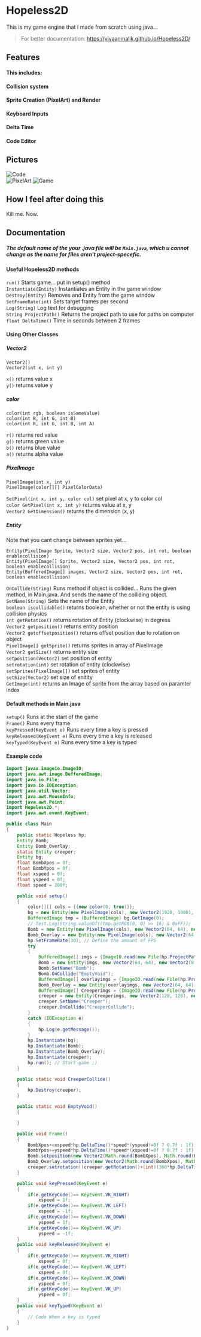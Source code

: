 # Hopeless2D
This is my game engine that I made from scratch using java...
> For better documentation: https://vivaanmalik.github.io/Hopeless2D/
## Features
#### This includes:
####     Collision system
####     Sprite Creation (PixelArt) and Render
####     Keyboard Inputs
####     Delta Time
####     Code Editor
  
## Pictures 
![Code](images/Code.png)  
![PixelArt](images/PixelArt.png)
![Game](images/Game.png)
  
## How I feel after doing this
Kill me. Now.
## Documentation
  
##### The default name of the your .java file will be ```Main.java```, which u cannot change as the name for files aren't project-specefic.  

#### Useful Hopeless2D methods  
  
```run()```                Starts game... put in setup() method  
```Instantiate(Entity)```  Instantiates an Entity in the game window  
```Destroy(Entity)```      Removes and Entity from the game window  
```SetFrameRate(int)```    Sets target frames per second  
```Log(String)```          Log text for debugging  
```String ProjectPath()``` Returns the project path to use for paths on computer  
```float DeltaTime()```    Time in seconds between 2 frames  
  
#### Using Other Classes  
##### Vector2  
  
```Vector2()```  
```Vector2(int x, int y)```  
  
```x()``` returns value x  
```y()``` returns value y  

##### color  
  
```color(int rgb, boolean isSameValue)```  
```color(int R, int G, int B)```  
```color(int R, int G, int B, int A)```  
  
```r()``` returns red value  
```g()``` returns green value  
```b()``` returns blue value  
```a()``` returns alpha value  
  
##### PixelImage  
  
```PixelImage(int x, int y)```  
```PixelImage(color[][] PixelColorData)```  

```SetPixel(int x, int y, color col)``` set pixel at x, y to color col  
```color GetPixel(int x, int y)``` returns value at x, y  
```Vector2 GetDimension()``` returns the dimension (x, y)  
  
##### Entity  
Note that you cant change between sprites yet...  
  
```Entity(PixelImage Sprite, Vector2 size, Vector2 pos, int rot, boolean enablecollision)```  
```Entity(PixelImage[] Sprite, Vector2 size, Vector2 pos, int rot, boolean enablecollision)```  
```Entity(BufferedImage[] images, Vector2 size, Vector2 pos, int rot, boolean enablecollision)```  
  
```OnCollide(String)``` Runs method if object is collided... Runs the given method, in Main.java. And sends the name of the colliding object. 
```SetName(String)``` Sets the name of the Entity  
```boolean iscollidable()``` returns boolean, whether or not the entity is using collision physics  
```int getRotation()``` returns rotation of Entity (clockwise) in degress  
```Vector2 getposition()``` returns entity position  
```Vector2 getoffsetposition()``` returns offset position due to rotation on object  
```PixelImage[] getSprite()``` returns sprites in array of PixelImage  
```Vector2 getSize()``` returns entity size  
```setposition(Vector2)``` set position of entity  
```setrotation(int)``` set rotation of entity (clockwise)  
```setSprites(PixelImage[])``` set sprites of entity  
```setSize(Vector2)``` set size of enitity  
```GetImage(int)``` returns an Image of sprite from the array based on paramter index
  
#### Default methods in Main.java  
  
```setup()``` Runs at the start of the game  
```Frame()``` Runs every frame  
```keyPressed(KeyEvent e)``` Runs every time a key is pressed  
```keyReleased(KeyEvent e)``` Runs every time a key is released  
```keyTyped(KeyEvent e)``` Runs every time a key is typed
  
#### Example code
  
``` java
import javax.imageio.ImageIO;
import java.awt.image.BufferedImage;
import java.io.File;
import java.io.IOException;
import java.util.Vector;
import java.awt.MouseInfo;
import java.awt.Point;
import Hopeless2D.*;
import java.awt.event.KeyEvent;

public class Main
{
    public static Hopeless hp;
    Entity Bomb;
    Entity Bomb_Overlay;
    static Entity creeper;
    Entity bg;
    float BombXpos = 0f;
    float BombYpos = 0f;
    float xspeed = 0f;
    float yspeed = 0f;
    float speed = 200f;

    public void setup()
    {
        color[][] cols = {{new color(0, true)}};
        bg = new Entity(new PixelImage(cols), new Vector2(1920, 1080), new Vector2(0, 0), 0, false);
        BufferedImage tmp = (BufferedImage) bg.GetImage(0);
        // Test.Log(String.valueOf((tmp.getRGB(0, 0) >> 16) & 0xFF));
        Bomb = new Entity(new PixelImage(cols), new Vector2(64, 64), new Vector2(0, 0), 0, true);
        Bomb_Overlay = new Entity(new PixelImage(cols), new Vector2(64, 64), new Vector2(0, 0), 0, false);
        hp.SetFrameRate(30); // Define the amount of FPS
        try
        {
            BufferedImage[] imgs = {ImageIO.read(new File(hp.ProjectPath()+"\\Bomb_1.png"))};
            Bomb = new Entity(imgs, new Vector2(64, 64), new Vector2(0, 0), 0, true);
            Bomb.SetName("Bomb");
            Bomb.OnCollide("EmptyVoid");
            BufferedImage[] overlayimgs = {ImageIO.read(new File(hp.ProjectPath()+"\\Overlay.png"))};
            Bomb_Overlay = new Entity(overlayimgs, new Vector2(64, 64), new Vector2(0, 0), 0, false);
            BufferedImage[] Creeperimgs = {ImageIO.read(new File(hp.ProjectPath()+"\\CREEP.jpg"))};
            creeper = new Entity(Creeperimgs, new Vector2(128, 128), new Vector2(256, 256), 0, true);
            creeper.SetName("Creeper");
            creeper.OnCollide("CreeperCollide");
        }
        catch (IOException e)
        {
            hp.Log(e.getMessage());
        }
        hp.Instantiate(bg);
        hp.Instantiate(Bomb);
        hp.Instantiate(Bomb_Overlay);
        hp.Instantiate(creeper);
        hp.run(); // Start game ;)
    }

    public static void CreeperCollide()
    {
        hp.Destroy(creeper);
    }

    public static void EmptyVoid()
    {

    }

    public void Frame()
    {
        BombXpos+=xspeed*hp.DeltaTime()*speed*(yspeed!=0f ? 0.7f : 1f);
        BombYpos+=yspeed*hp.DeltaTime()*speed*(xspeed!=0f ? 0.7f : 1f);
        Bomb.setposition(new Vector2(Math.round(BombXpos), Math.round(BombYpos)));
        Bomb_Overlay.setposition(new Vector2(Math.round(BombXpos), Math.round(BombYpos)));
        creeper.setrotation((creeper.getRotation()+(int)(360*hp.DeltaTime())));
    }

    public void keyPressed(KeyEvent e)    
    {
        if(e.getKeyCode()== KeyEvent.VK_RIGHT)
            xspeed = 1f;
        if(e.getKeyCode()== KeyEvent.VK_LEFT)
            xspeed = -1f;
        if(e.getKeyCode()== KeyEvent.VK_DOWN)
            yspeed = 1f;
        if(e.getKeyCode()== KeyEvent.VK_UP)
            yspeed = -1f;
    }
    public void keyReleased(KeyEvent e)
    {
        if(e.getKeyCode()== KeyEvent.VK_RIGHT)
            xspeed = 0f;
        if(e.getKeyCode()== KeyEvent.VK_LEFT)
            xspeed = 0f;
        if(e.getKeyCode()== KeyEvent.VK_DOWN)
            yspeed = 0f;
        if(e.getKeyCode()== KeyEvent.VK_UP)
            yspeed = 0f;
    }
    public void keyTyped(KeyEvent e)
    {        
        // Code When a key is typed
    }
}
```
